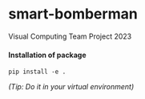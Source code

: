 # smart-bomberman
Visual Computing Team Project 2023



#### Installation of package
`pip install -e .` 

_(Tip: Do it in your virtual environment)_
